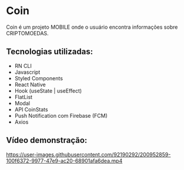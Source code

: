 # Coin

Coin é um projeto MOBILE onde o usuário encontra informações sobre CRIPTOMOEDAS.

## Tecnologias utilizadas:

- RN CLI
- Javascript
- Styled Components
- React Native
- Hook (useState | useEffect)
- FlatList
- Modal
- API CoinStats
- Push Notification com Firebase (FCM)
- Axios

## Vídeo demonstração:

https://user-images.githubusercontent.com/92190292/200952859-100f6372-9977-47e9-ac20-68901afa6dea.mp4
